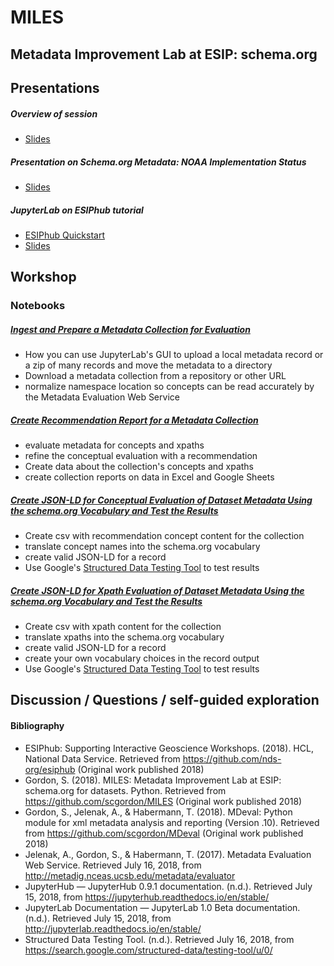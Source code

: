 # MILES 
## Metadata Improvement Lab at ESIP: schema.org

## Presentations

#####  Overview of session
* [Slides](https://schd.ws/hosted_files/2018esipsummermeeting/ab/MILESsessionOverview.pptx)

##### Presentation on Schema.org Metadata: NOAA Implementation Status
* [Slides](https://docs.google.com/presentation/d/1tuA24Xir10nTvn9bVHpI6y-NVydjRaOWWuqNNvn6zsA/edit)

##### JupyterLab on ESIPhub tutorial
* [ESIPhub Quickstart](shared/Quickstart.md)
* [Slides](https://schd.ws/hosted_files/2018esipsummermeeting/b4/ESIPhubQuickStart.pptx)

## Workshop
### Notebooks

##### [Ingest and Prepare a Metadata Collection for Evaluation](./00.CreateMetadataCollection.ipynb)
* How you can use JupyterLab's GUI to upload a local metadata record or a zip of many records and move the metadata to a directory
* Download a metadata collection from a repository or other URL
* normalize namespace location so concepts can be read accurately by the Metadata Evaluation Web Service

##### [Create Recommendation Report for a Metadata Collection](./01.CreateRecReport.ipynb)
* evaluate metadata for concepts and xpaths
* refine the conceptual evaluation with a recommendation
* Create data about the collection's concepts and xpaths
* create collection reports on data in Excel and Google Sheets

##### [Create JSON-LD for Conceptual Evaluation of Dataset Metadata Using the schema.org Vocabulary and Test the Results](./02.CreateJSON-LD.ipynb)
* Create csv with recommendation concept content for the collection 
* translate concept names into the schema.org vocabulary
* create valid JSON-LD for a record
* Use Google's [Structured Data Testing Tool](https://search.google.com/structured-data/testing-tool/u/0/) to test results

##### [Create JSON-LD for Xpath Evaluation of Dataset Metadata Using the schema.org Vocabulary and Test the Results](./02.CreateJSON-LD.ipynb)
* Create csv with xpath content for the collection 
* translate xpaths into the schema.org vocabulary
* create valid JSON-LD for a record
* create your own vocabulary choices in the record output
* Use Google's [Structured Data Testing Tool](https://search.google.com/structured-data/testing-tool/u/0/) to test results

## Discussion / Questions / self-guided exploration

#### Bibliography

* ESIPhub: Supporting Interactive Geoscience Workshops. (2018). HCL, National Data Service. Retrieved from https://github.com/nds-org/esiphub (Original work published 2018)
* Gordon, S. (2018). MILES: Metadata Improvement Lab at ESIP: schema.org for datasets. Python. Retrieved from https://github.com/scgordon/MILES (Original work published 2018)
* Gordon, S., Jelenak, A., & Habermann, T. (2018). MDeval: Python module for xml metadata analysis and reporting (Version .10). Retrieved from https://github.com/scgordon/MDeval (Original work published 2018)
* Jelenak, A., Gordon, S., & Habermann, T. (2017). Metadata Evaluation Web Service. Retrieved July 16, 2018, from http://metadig.nceas.ucsb.edu/metadata/evaluator
* JupyterHub — JupyterHub 0.9.1 documentation. (n.d.). Retrieved July 15, 2018, from https://jupyterhub.readthedocs.io/en/stable/
* JupyterLab Documentation — JupyterLab 1.0 Beta documentation. (n.d.). Retrieved July 15, 2018, from http://jupyterlab.readthedocs.io/en/stable/
* Structured Data Testing Tool. (n.d.). Retrieved July 16, 2018, from https://search.google.com/structured-data/testing-tool/u/0/

